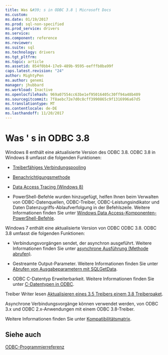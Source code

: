 ```yaml
---
title: Was &#39; s in ODBC 3.8 | Microsoft Docs
ms.custom: 
ms.date: 01/19/2017
ms.prod: sql-non-specified
ms.prod_service: drivers
ms.service: 
ms.component: reference
ms.reviewer: 
ms.suite: sql
ms.technology: drivers
ms.tgt_pltfrm: 
ms.topic: article
ms.assetid: 854f0bb4-17e9-489b-9595-eefffb8ba99f
caps.latest.revision: "24"
author: MightyPen
ms.author: genemi
manager: jhubbard
ms.workload: Inactive
ms.openlocfilehash: 969a07554cc63be1ef95016405c30ff94a48b409
ms.sourcegitcommit: 7f8aebc72e7d0c8cff3990865c9f1316996a67d5
ms.translationtype: MT
ms.contentlocale: de-DE
ms.lasthandoff: 11/20/2017
---
```

# <a name="what39s-new-in-odbc-38"></a>Was &#39; s in ODBC 3.8
Windows 8 enthält eine aktualisierte Version des ODBC 3.8. ODBC 3.8 in Windows 8 umfasst die folgenden Funktionen:  
  
-   [Treiberfähiges Verbindungspooling](../../odbc/reference/develop-app/driver-aware-connection-pooling.md)  
  
-   [Benachrichtigungsmethode](../../odbc/reference/develop-app/asynchronous-execution-notification-method.md)  
  
-   [Data Access Tracing (Windows 8)](https://msdn.microsoft.com/library/windows/desktop/hh829624.aspx)  
  
-   PowerShell-Befehle wurden hinzugefügt, helfen Ihnen beim Verwalten von ODBC-Datenquellen, ODBC-Treiber, ODBC-Leistungsindikator und Daten Datenzugriffs-Ablaufverfolgung in der Befehlszeile.  Weitere Informationen finden Sie unter [Windows Data Access-Komponenten-PowerShell-Befehle](https://msdn.microsoft.com/library/windows/desktop/jj134064.aspx).  
  
 Windows 7 enthält eine aktualisierte Version von ODBC ODBC 3.8. ODBC 3.8 umfasst die folgenden Funktionen:  
  
-   Verbindungsvorgängen sendet, der asynchron ausgeführt. Weitere Informationen finden Sie unter [asynchrone Ausführung (Methode abrufen)](../../odbc/reference/develop-app/asynchronous-execution-polling-method.md).  
  
-   Gestreamte Output-Parameter. Weitere Informationen finden Sie unter [Abrufen von Ausgabeparametern mit SQLGetData](../../odbc/reference/develop-app/retrieving-output-parameters-using-sqlgetdata.md).  
  
-   ODBC C-Datentyp Erweiterbarkeit. Weitere Informationen finden Sie unter [C-Datentypen in ODBC](../../odbc/reference/develop-app/c-data-types-in-odbc.md).  
  
 Treiber Writer lesen [Aktualisieren eines 3.5 Treibers einem 3.8 Treiberpaket](../../odbc/reference/develop-driver/upgrading-a-3-5-driver-to-a-3-8-driver.md).  
  
 Asynchrone Verbindungsvorgänge können verwendet werden, von ODBC 3.x und ODBC 2.x-Anwendungen mit einem ODBC 3.8-Treiber.  
  
 Weitere Informationen finden Sie unter [Kompatibilitätsmatrix](../../odbc/reference/develop-app/compatibility-matrix.md).  
  
## <a name="see-also"></a>Siehe auch  
 [ODBC-Programmierreferenz](../../odbc/reference/odbc-programmer-s-reference.md)
